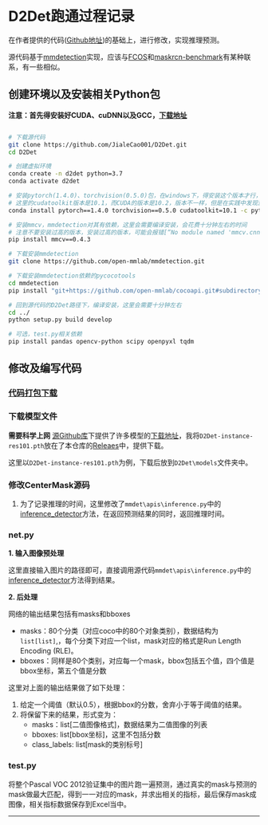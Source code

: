 # D2Det跑通过程记录

在作者提供的代码([Github地址](https://github.com/JialeCao001/D2Det))的基础上，进行修改，实现推理预测。

源代码基于[mmdetection](https://github.com/open-mmlab/mmdetection)实现，应该与[FCOS](https://github.com/tianzhi0549/FCOS)和[maskrcn-benchmark](https://github.com/facebookresearch/maskrcnn-benchmark)有某种联系，有一些相似。

## 创建环境以及安装相关Python包

**注意：首先得安装好CUDA、cuDNN以及GCC，[下载地址](../../README.md#实验环境)**

````bash

# 下载源代码
git clone https://github.com/JialeCao001/D2Det.git
cd D2Det

# 创建虚拟环境
conda create -n d2det python=3.7
conda activate d2det

# 安装pytorch(1.4.0)、torchvision(0.5.0)包，在windows下，得安装这个版本才行，其他版本会报错，见连接[RuntimeError: Error compiling objects for extension](https://github.com/facebookresearch/maskrcnn-benchmark/issues/1236#issuecomment-645739809)
# 这里的cudatoolkit版本是10.1，而CUDA的版本是10.2，版本不一样，但是在实践中发现没有太大问题，并且如果直接修改cudatoolkit=10.2，会找不到包
conda install pytorch==1.4.0 torchvision==0.5.0 cudatoolkit=10.1 -c pytorch

# 安装mmcv，mmdetection对其有依赖，这里会需要编译安装，会花费十分钟左右的时间
# 注意不要安装过高的版本，安装过高的版本，可能会报错[“No module named 'mmcv.cnn.weight_init’”](https://github.com/open-mmlab/mmdetection/issues/3402#issuecomment-680420003)
pip install mmcv==0.4.3

# 下载安装mmdetection
git clone https://github.com/open-mmlab/mmdetection.git

# 下载安装mmdetection依赖的pycocotools
cd mmdetection
pip install "git+https://github.com/open-mmlab/cocoapi.git#subdirectory=pycocotools"

# 回到源代码的D2Det路径下，编译安装，这里会需要十分钟左右
cd ../
python setup.py build develop

# 可选，test.py相关依赖
pip install pandas opencv-python scipy openpyxl tqdm

````

## 修改及编写代码
### [代码打包下载](https://github.com/BingqiangZhou/IntSeg_InsSeg_CodeCollection/releases/tag/d2det)

### 下载模型文件

**需要科学上网** [源Github库](https://github.com/JialeCao001/D2Det)下提供了许多模型的[下载地址](https://github.com/JialeCao001/D2Det#results)，我将`D2Det-instance-res101.pth`放在了本仓库的[Releaes](https://github.com/BingqiangZhou/IntSeg_InsSeg_CodeCollection/releases/tag/d2det)中，提供下载。

这里以`D2Det-instance-res101.pth`为例，下载后放到`D2Det\models`文件夹中。

### 修改CenterMask源码

1. 为了记录推理的时间，这里修改了`mmdet\apis\inference.py`中的[inference_detector](https://github.com/BingqiangZhou/IntSeg_InsSeg_CodeCollection/blob/8049d66e67a24f7dbd0d0b0fb23ae8416886dc88/ImageInstanceSegmentation/D2Det/mmdet/apis/inference.py#L63)方法，在返回预测结果的同时，返回推理时间。

### net.py

**1. 输入图像预处理**

这里直接输入图片的路径即可，直接调用源代码`mmdet\apis\inference.py`中的[inference_detector](https://github.com/BingqiangZhou/IntSeg_InsSeg_CodeCollection/blob/8049d66e67a24f7dbd0d0b0fb23ae8416886dc88/ImageInstanceSegmentation/D2Det/mmdet/apis/inference.py#L63)方法得到结果。

**2. 后处理**

网络的输出结果包括有masks和bboxes
- masks：80个分类（对应coco中的80个对象类别），数据结构为`list[list]`,，每个分类下对应一个list，mask对应的格式是Run Length Encoding (RLE)。
- bboxes：同样是80个类别，对应每一个mask，bbox包括五个值，四个值是bbox坐标，第五个值是分数

这里对上面的输出结果做了如下处理：
1. 给定一个阈值（默认0.5），根据bbox的分数，舍弃小于等于阈值的结果。
2. 将保留下来的结果，形式变为：
    - masks：list[二值图像格式]，数据结果为二值图像的列表
    - bboxes: list[bbox坐标]，这里不包括分数
    - class_labels: list[mask的类别标号]

### test.py

将整个Pascal VOC 2012验证集中的图片跑一遍预测，通过真实的mask与预测的mask做最大匹配，得到一一对应的mask，并求出相关的指标，最后保存mask成图像，相关指标数据保存到Excel当中。

---

